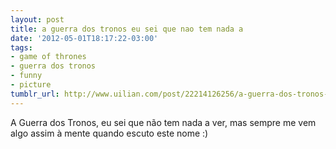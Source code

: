 ```yaml
---
layout: post
title: a guerra dos tronos eu sei que nao tem nada a
date: '2012-05-01T18:17:22-03:00'
tags:
- game of thrones
- guerra dos tronos
- funny
- picture
tumblr_url: http://www.uilian.com/post/22214126256/a-guerra-dos-tronos-eu-sei-que-nao-tem-nada-a
---
```

A Guerra dos Tronos, eu sei que não tem nada a ver, mas sempre me vem algo assim à mente quando escuto este nome :)

